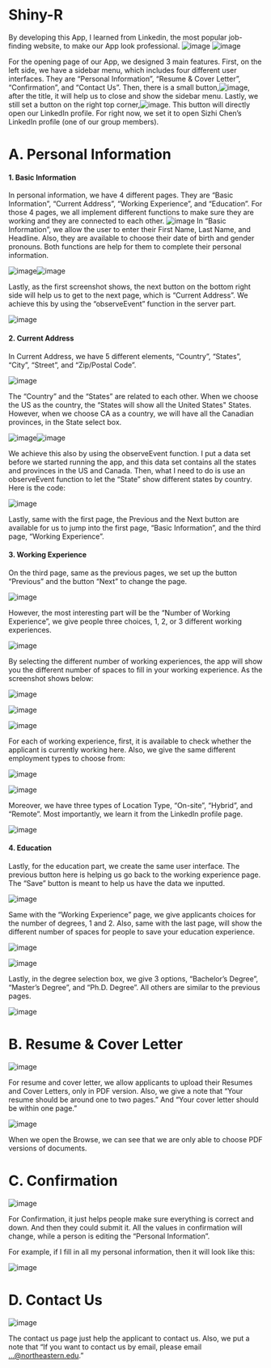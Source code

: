 # Shiny-R

By developing this App, I learned from Linkedin, the most popular job-finding website, to make our App look professional.
![image](https://github.com/SizhiChen/Shiny-R/assets/46178324/7e2d7b7b-f06d-4c7c-a0ac-11dbb58410f2)
![image](https://github.com/SizhiChen/Shiny-R/assets/46178324/daed0068-d9e8-4aac-8766-6fc9c43fcf88)

For the opening page of our App, we designed 3 main features. First, on the left side, we have a sidebar menu, which includes four different user interfaces. They are “Personal Information”, “Resume & Cover Letter”, “Confirmation”, and “Contact Us”. Then, there is a small button,![image](https://github.com/SizhiChen/Shiny-R/assets/46178324/39f24c26-952b-4df2-ab89-1ab6e13054df), after the title, it will help us to close and show the sidebar menu. Lastly, we still set a button on the right top corner,![image](https://github.com/SizhiChen/Shiny-R/assets/46178324/31e8b41e-3163-4ab0-b6f1-e6640f22fb99). This button will directly open our LinkedIn profile. For right now, we set it to open Sizhi Chen’s LinkedIn profile (one of our group members).

# A.	Personal Information
#### 1.	Basic Information
In personal information, we have 4 different pages. They are “Basic Information”, “Current Address”, “Working Experience”, and “Education”. For those 4 pages, we all implement different functions to make sure they are working and they are connected to each other.
![image](https://github.com/SizhiChen/Shiny-R/assets/46178324/22174754-895f-4c0a-819b-dc8744f09de3)
In “Basic Information”, we allow the user to enter their First Name, Last Name, and Headline. Also, they are available to choose their date of birth and gender pronouns. Both functions are help for them to complete their personal information.

![image](https://github.com/SizhiChen/Shiny-R/assets/46178324/0171882d-eb40-40cb-9cc4-c3429e5e06f6)![image](https://github.com/SizhiChen/Shiny-R/assets/46178324/0fb27d35-812f-4b48-b5f2-178e1b9f4eb3)

Lastly, as the first screenshot shows, the next button on the bottom right side will help us to get to the next page, which is “Current Address”. We achieve this by using the “observeEvent” function in the server part.

![image](https://github.com/SizhiChen/Shiny-R/assets/46178324/a5594567-104a-4e5c-bea7-d51f0a077847)

#### 2.	Current Address
In Current Address, we have 5 different elements, “Country”, “States”, “City”, “Street”, and “Zip/Postal Code”. 

![image](https://github.com/SizhiChen/Shiny-R/assets/46178324/8364eb65-01f2-492d-b345-2b22b87b71a3)

The “Country” and the “States” are related to each other. When we choose the US as the country, the “States will show all the United States" States. However, when we choose CA as a country, we will have all the Canadian provinces, in the State select box. 

![image](https://github.com/SizhiChen/Shiny-R/assets/46178324/f02efeb8-bdf3-49cc-a1a9-f1f17a1b0cc0)![image](https://github.com/SizhiChen/Shiny-R/assets/46178324/33733c5f-3248-4189-bd79-f623a3efcc98)

We achieve this also by using the observeEvent function. I put a data set before we started running the app, and this data set contains all the states and provinces in the US and Canada. Then, what I need to do is use an observeEvent function to let the “State” show different states by country. Here is the code:

![image](https://github.com/SizhiChen/Shiny-R/assets/46178324/461b9f76-d1af-43db-b55d-897c5280e860)

Lastly, same with the first page, the Previous and the Next button are available for us to jump into the first page, “Basic Information”, and the third page, “Working Experience”.

#### 3.	Working Experience
On the third page, same as the previous pages, we set up the button “Previous” and the button “Next” to change the page.

![image](https://github.com/SizhiChen/Shiny-R/assets/46178324/5edb2af9-e23e-484a-97d8-96840e7eb81d)

However, the most interesting part will be the “Number of Working Experience”, we give people three choices, 1, 2, or 3 different working experiences.

![image](https://github.com/SizhiChen/Shiny-R/assets/46178324/e692c06c-314b-45cd-934d-e37c81803489)

By selecting the different number of working experiences, the app will show you the different number of spaces to fill in your working experience. As the screenshot shows below:

![image](https://github.com/SizhiChen/Shiny-R/assets/46178324/c580cdcb-e4a4-4012-95c0-d8d5d76d26ed)

![image](https://github.com/SizhiChen/Shiny-R/assets/46178324/b280302a-0d3f-4c64-97e9-4aefd1888504)

![image](https://github.com/SizhiChen/Shiny-R/assets/46178324/da4572ea-96cc-4ac9-b824-164680d0b181)

For each of working experience, first, it is available to check whether the applicant is currently working here. Also, we give the same different employment types to choose from:

![image](https://github.com/SizhiChen/Shiny-R/assets/46178324/b1856061-74d7-452b-bc58-0f101169339c)

![image](https://github.com/SizhiChen/Shiny-R/assets/46178324/9cb13b34-1315-4466-9a5a-6778eede70bf)

Moreover, we have three types of Location Type, “On-site”, “Hybrid”, and “Remote”. Most importantly, we learn it from the LinkedIn profile page.

![image](https://github.com/SizhiChen/Shiny-R/assets/46178324/c22a1886-6754-4452-8189-11bf1cdb291c)

#### 4.	Education
Lastly, for the education part, we create the same user interface. The previous button here is helping us go back to the working experience page. The “Save” button is meant to help us have the data we inputted.

![image](https://github.com/SizhiChen/Shiny-R/assets/46178324/cb13b563-7b69-464b-9d05-83df5545fe18)

Same with the “Working Experience” page, we give applicants choices for the number of degrees, 1 and 2. Also, same with the last page, will show the different number of spaces for people to save your education experience. 

![image](https://github.com/SizhiChen/Shiny-R/assets/46178324/6c5f4eb9-19ff-46c4-a6d2-3d4749b379a9)

![image](https://github.com/SizhiChen/Shiny-R/assets/46178324/9015b9dd-150f-4fd0-8381-5e6c126106de)

Lastly, in the degree selection box, we give 3 options, “Bachelor’s Degree”, “Master’s Degree”, and “Ph.D. Degree”. All others are similar to the previous pages.

![image](https://github.com/SizhiChen/Shiny-R/assets/46178324/c8a748ac-b900-4eed-a55c-107e9082f854)

# B.	Resume & Cover Letter

![image](https://github.com/SizhiChen/Shiny-R/assets/46178324/9a3aaceb-47be-4322-ad78-7290352af3c2)

For resume and cover letter, we allow applicants to upload their Resumes and Cover Letters, only in PDF version. Also, we give a note that “Your resume should be around one to two pages.” And “Your cover letter should be within one page.”

![image](https://github.com/SizhiChen/Shiny-R/assets/46178324/563f7554-ffab-4f16-9359-a1e692619fd0)

When we open the Browse, we can see that we are only able to choose PDF versions of documents.

# C.	Confirmation

![image](https://github.com/SizhiChen/Shiny-R/assets/46178324/02d0072c-e86d-465f-a87c-7993caf95793)

For Confirmation, it just helps people make sure everything is correct and down. And then they could submit it. All the values in confirmation will change, while a person is editing the “Personal Information”.

For example, if I fill in all my personal information, then it will look like this:

![image](https://github.com/SizhiChen/Shiny-R/assets/46178324/0672526a-ab13-4246-a306-b3309c989fe0)

# D.	Contact Us

![image](https://github.com/SizhiChen/Shiny-R/assets/46178324/d933e517-0b66-4ef8-801d-afceeae6e760)

The contact us page just help the applicant to contact us. Also, we put a note that “If you want to contact us by email, please email ...@northeastern.edu.” 

























